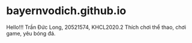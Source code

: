 # bayernvodich.github.io
Hello!!!
Trần Đức Long, 20521574, KHCL2020.2
Thích chơi thể thao, chơi game, yêu bóng đá.
